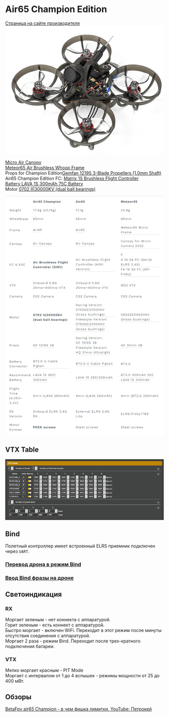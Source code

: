 # Air65 Champion Edition
[Страница на сайте производителя](https://betafpv.com/collections/meteor-series/products/air65-brushless-whoop-quadcopter)  
![](Air65Champion.jpg)

[Micro Air Canopy](https://betafpv.com/products/micro-air-canopy)  
[Meteor65 Air Brushless Whoop Frame](https://betafpv.com/products/meteor65-air-brushless-whoop-frame)  
Props for Champion Edition[Gemfan 1219S 3-Blade Propellers (1.0mm Shaft)](https://betafpv.com/products/gemfan-1219s-3-blade-propellers-1-0mm-shaft)  
Air65 Champion Edition FC: [Matrix 1S Brushless Flight Controller](https://betafpv.com/collections/brushless-flight-controller/products/matrix-1s-brushless-flight-controller)  
[Battery LAVA 1S 300mAh 75C Battery](https://betafpv.com/products/lava-1s-300mah-75c-battery-5pcs?variant=40374765387910)   
Motor [0702 II|30000KV (dual ball bearings)](https://betafpv.com/collections/brushless-motors/products/0702-brushless-motors?variant=40175488237702)  

![](Comparison.png)

## VTX Table
![](Air65ch_VTX_Table.png)

## Bind
Полетный контроллер имеет встроенный ELRS приемник подключен через `UART`.

### [Перевод дрона в режим Bind](./../../../60_Bind/40_Режим_Bind_дрона_с_UART.md)

### [Ввод Bind фразы на дроне](./../../../60_Bind/44_Bind_фраза_дрона_с_UART.md)

## Светоиндикация

### RX
Моргает зеленым - нет коннекта с аппаратурой.  
Горит зеленым - есть коннект с аппаратурой.  
Быстро моргает - включен WiFi. Переходит в этот режим после минуты отсутствия соединения с аппаратурой.  
Моргает 2 раза - режим Bind. Переходит после трех-кратного подключения батареи.  

### VTX
Мелко моргает красным - PIT Mode  
Моргает с интервалом от 1 до 4 вспышек - режимы мощности от 25 до 400 мВт.

## Обзоры
[BetaFpv air65 Champion - в чем фишка лимитки. YouTube: Петрокей](https://www.youtube.com/watch?v=KkHr0nEDnQI)
